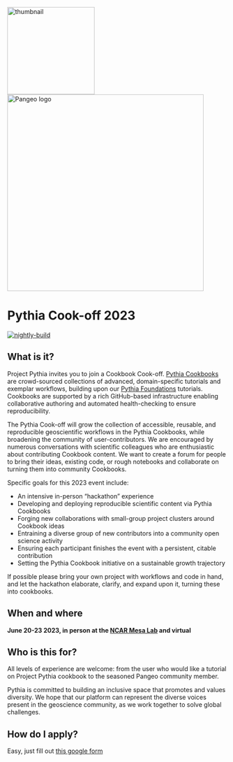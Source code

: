 <img src="thumbnail.png" alt="thumbnail" width="200"/>  <img src="images/large-logo-blue-text.png" alt="Pangeo logo" width="450"/>

# Pythia Cook-off 2023

[![nightly-build](https://github.com/ProjectPythia/pythia-cookoff-2023/actions/workflows/nightly-build.yaml/badge.svg)](https://github.com/ProjectPythia/pythia-cookoff-2023/actions/workflows/nightly-build.yaml)

## What is it?

Project Pythia invites you to join a Cookbook Cook-off.  [Pythia Cookbooks](https://cookbooks.projectpythia.org) are crowd-sourced collections of advanced, domain-specific tutorials and exemplar workflows, building upon our [Pythia Foundations](https://foundations.projectpythia.org) tutorials. Cookbooks are supported by a rich GitHub-based infrastructure enabling collaborative authoring and automated health-checking to ensure reproducibility.

The Pythia Cook-off will grow the collection of accessible, reusable, and reproducible geoscientific workflows in the Pythia Cookbooks, while broadening the community of user-contributors. We are encouraged by numerous conversations with scientific colleagues who are enthusiastic about contributing Cookbook content. We want to create a forum for people to bring their ideas, existing code, or rough notebooks and collaborate on turning them into community Cookbooks.

Specific goals for this 2023 event include:
 - An intensive in-person “hackathon” experience
 - Developing and deploying reproducible scientific content via Pythia Cookbooks
 - Forging new collaborations with small-group project clusters around Cookbook ideas
 - Entraining a diverse group of new contributors into a community open science activity
 - Ensuring each participant finishes the event with a persistent, citable contribution 
 - Setting the Pythia Cookbook initiative on a sustainable growth trajectory

If possible please bring your own project with workflows and code in hand, and let the hackathon elaborate, clarify, and expand upon it, turning these into cookbooks.

## When and where

**June 20-23 2023, in person at the [NCAR Mesa Lab](https://scied.ucar.edu/visit) and virtual**

## Who is this for?

All levels of experience are welcome: from the user who would like a tutorial on Project Pythia cookbook to the seasoned Pangeo community member.

Pythia is committed to building an inclusive space that promotes and values diversity. We hope that our platform can represent the diverse voices present in the geoscience community, as we work together to solve global challenges.


## How do I apply?

Easy, just fill out [this google form](https://docs.google.com/forms/d/e/1FAIpQLSdRAe9BQqWXTfHEtubpcBAo_SxdMO2BwQr9XIDkpVPaC0oCvw/viewform)
